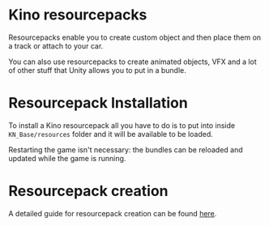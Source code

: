 ﻿# Kino resourcepacks

Resourcepacks enable you to create custom object and then place them on a track or attach to your car.

You can also use resourcepacks to create animated objects, VFX and a lot of other stuff that Unity allows you to put in a bundle.

# Resourcepack Installation

To install a Kino resourcepack all you have to do is to put into inside `KN_Base/resources` folder and it will be available to be loaded.

Restarting the game isn't necessary: the bundles can be reloaded and updated while the game is running.

# Resourcepack creation

A detailed guide for resourcepack creation can be found [here](https://github.com/trbflxr/kino/blob/master/Help/ResourcePackCreation.md).
